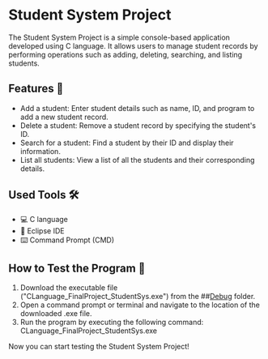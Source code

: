 # Student System Project

The Student System Project is a simple console-based application developed using C language. 
It allows users to manage student records by performing operations such as adding, deleting, searching, and listing students.

## Features 🚀

- Add a student: Enter student details such as name, ID, and program to add a new student record.
- Delete a student: Remove a student record by specifying the student's ID.
- Search for a student: Find a student by their ID and display their information.
- List all students: View a list of all the students and their corresponding details.

## Used Tools 🛠️

- 💻 C language
- 🌙 Eclipse IDE
- ⌨️ Command Prompt (CMD)

## How to Test the Program 🧪

1. Download the executable file ("CLanguage_FinalProject_StudentSys.exe") from the ##[Debug](https://github.com/abdelrahman1532001/Mastering_Embedded_Systems/tree/master/First_Term/FinalProjects/CLanguage_FinalProject_StudentSys/Debug) folder.
2. Open a command prompt or terminal and navigate to the location of the downloaded .exe file.
3. Run the program by executing the following command: CLanguage_FinalProject_StudentSys.exe

Now you can start testing the Student System Project!
